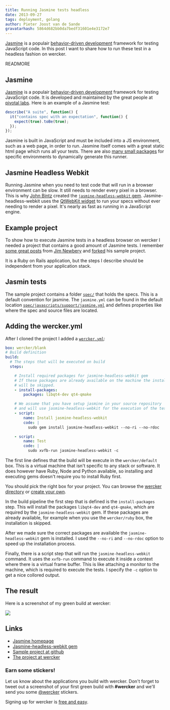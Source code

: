 ```yaml
---
title: Running Jasmine tests headless
date: 2013-09-27
tags: deployment, golang
author: Pieter Joost van de Sande
gravatarhash: 5864d682bb0da7bedf31601e4e3172e7
---
```



[Jasmine](http://pivotal.github.io/jasmine/) is a populair [behavior-driven development](http://dannorth.net/introducing-bdd/) framework for testing JavaScript code. In this post I want to share how to run these test in a headless fashion on wercker.

READMORE

## Jasmine

[Jasmine](http://pivotal.github.io/jasmine/) is a populair [behavior-driven development](http://dannorth.net/introducing-bdd/) framework for testing JavaScript code. It is developed and maintained by the great people at [pivotal labs](http://pivotallabs.com/). Here is an example of a Jasmine test:

``` javascript
describe("A suite", function() {
  it("contains spec with an expectation", function() {
    expect(true).toBe(true);
  });
});
```

Jasmine is built in JavaScript and must be included into a JS environment, such as a web page, in order to run.
Jasmine itself comes with a great static html page which runs all your tests.
There are also [many small packages](https://github.com/pivotal/jasmine/wiki) for specific environments to dynamically generate this runner.

## Jasmine Headless Webkit

Running Jasmine when you need to test code that will run in a browser environment can be slow.
It still needs to render every pixel in a browser. This is why [John Bintz](http://johnbintz.com/) created
the [`jasmine-headless-webkit` gem](http://johnbintz.github.io/jasmine-headless-webkit/).
Jasmine-headless-webkit uses the [QtWebKit widget](http://trac.webkit.org/wiki/QtWebKit) to run
your specs without ever needing to render a pixel. It's nearly as fast as running in a JavaScript engine.

## Example project

To show how to execute Jasmine tests in a headless browser on wercker I needed a project that contains a good amount
of Jasmine tests.
I remember [some great posts](http://tinnedfruit.com/2011/04/26/testing-backbone-apps-with-jasmine-sinon-3.html)
from [Jim Newbery](http://tinnedfruit.com/) and [forked](https://github.com/pjvds/backbone-jasmine-examples) his
sample project.

It is a Ruby on Rails application, but the steps I describe should be independent from your application stack.

## Jasmin tests

The sample project contains a folder [`spec/`](https://github.com/pjvds/backbone-jasmine-examples/tree/master/spec)
that holds the specs. This is a default convention for jasmine. The `jasmine.yml` can be found in the default location [`spec/javascripts/support/jasmine.yml`](https://github.com/pjvds/backbone-jasmine-examples/blob/master/spec/javascripts/support/jasmine.yml) and defines properties like where the spec and source files are located.

## Adding the wercker.yml

After I cloned the project I added a [`wercker.yml`](http://devcenter.wercker.com/articles/werckeryml/):

``` yaml
box: wercker/blank
# Build definition
build:
  # The steps that will be executed on build
  steps:

    # Install required packages for jasmine-headless-webkit gem
    # If these packages are already available on the machine the installation
    # will be skipped.
    - install-packages:
        packages: libqt4-dev qt4-qmake

    # We assume that you have setup jasmine in your source repository
    # and will use jasmine-headless-webkit for the execution of the tests.
    - script:
        name: Install jasmine-headless-webkit
        code: |
          sudo gem install jasmine-headless-webkit --no-ri --no-rdoc

    - script:
        name: Test
        code: |
          sudo xvfb-run jasmine-headless-webkit -c
```

The first line defines that the build will be execute in the `wercker/default` box.
This is a virtual machine that isn't specific to any stack or software. It does however have Ruby, Node and Python available, so installing and executing gems doesn't require you to install Ruby first.

You should pick the right box for your project.
You can browse the [wercker directory](https://app.wercker.com/#explore/boxes) or
[create your own](http://devcenter.wercker.com/articles/boxes/bash.html).

In the build pipeline the first step that is defined is the `install-packages` step.
This will install the packages `libqt4-dev` and `qt4-qmake`, which are required by the `jasmine-headless-webkit` gem.
If these packages are already available, for example when you use the `wercker/ruby` box, the installation is skipped.

After we made sure the correct packages are available the `jasmine-headless-webkit` gem is installed.
I used the `--no-ri` and `--no-rdoc` option to speed up the installation process.

Finally, there is a script step that will run the `jasmine-headless-webkit` command.
It uses the `xvfb-run` command to execute it inside a context where there is a virtual frame buffer.
This is like attaching a monitor to the machine, which is required to execute the tests.
I specify the `-c` option to get a nice collored output.

## The result

Here is a screenshot of my green build at wercker:

[![](/images/posts/running-jasmine-tests-headless/green_build.png)](https://app.wercker.com/#build/5245968ff5f6947e71000228)

## Links

* [Jasmine homepage](http://pivotal.github.io/jasmine/)
* [Jasmine-headless-webkit gem](http://johnbintz.github.io/jasmine-headless-webkit/)
* [Sample project at github](https://github.com/pjvds/backbone-jasmine-examples)
* [The project at wercker](https://app.wercker.com/#applications/524573f3c4b717064b007473)

### Earn some stickers!

Let us know about the applications you build with wercker. Don't forget to tweet out a screenshot of your first green build with **#wercker** and we'll send you some [@wercker](http://twitter.com/wercker) stickers.

Signing up for wercker is [free and easy](https://app.wercker.com/users/new/).

